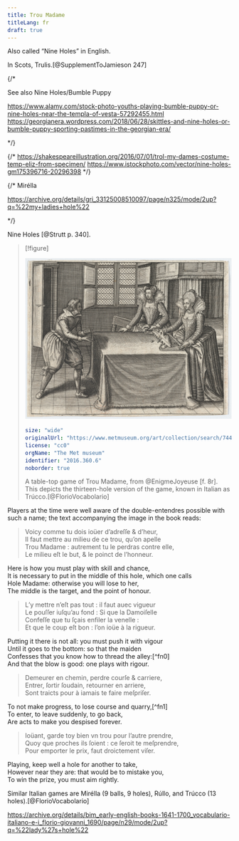 ```yaml
---
title: Trou Madame
titleLang: fr
draft: true
---
```


Also called “<span class="aka">Nine Holes</span>” in English.

In Scots, <span lang="sco" class="aka">Trulis</span>.[@SupplementToJamieson 247]

{/*

See also Nine Holes/Bumble Puppy

https://www.alamy.com/stock-photo-youths-playing-bumble-puppy-or-nine-holes-near-the-templa-of-vesta-57292455.html
https://georgianera.wordpress.com/2018/06/28/skittles-and-nine-holes-or-bumble-puppy-sporting-pastimes-in-the-georgian-era/

*/}

{/*
https://shakespeareillustration.org/2016/07/01/trol-my-dames-costume-temp-eliz-from-specimen/
https://www.istockphoto.com/vector/nine-holes-gm175396716-20296398
*/}

{/*
Mirélla

https://archive.org/details/gri_33125008510097/page/n325/mode/2up?q=%22my+ladies+hole%22

*/}


Nine Holes [@Strutt p. 340].

> [!figure]
> 
> ![](DP862848.jpg)
>
> ```yaml
> size: "wide"
> originalUrl: "https://www.metmuseum.org/art/collection/search/744905"
> license: "cc0"
> orgName: "The Met museum"
> identifier: "2016.360.6"
> noborder: true
> ```
>
> A table-top game of Trou Madame, from @EnigmeJoyeuse [f. 8r].<br/>This depicts the thirteen-hole version of the game, known in Italian as <span lang="it" class="noun">Trúcco</span>.[@FlorioVocabolario]


Players at the time were well aware of the double-entendres possible with such a
name; the text accompanying the image in the book reads:

<div class="multi">
<blockquote lang="fr"> 
Voicy comme tu dois ioüer d’adreſſe & d’heur,<br/>
Il faut mettre au milieu de ce trou, qu’on apelle<br/>
Trou Madame : autrement tu le perdras contre elle,<br/>
Le milieu eſt le but, & le poinct de l’honneur.
</blockquote>
<p>Here is how you must play with skill and chance,<br/>
It is necessary to put in the middle of this hole, which one calls<br/>
Hole Madame: otherwise you will lose to her,<br/>
The middle is the target, and the point of honour.</p>
</div>

<div class="multi">
<blockquote lang="fr">
L’y mettre n’eſt pas tout : il faut auec vigueur<br/>
Le pouſſer iuſqu’au fond : Si que la Damoiſelle<br/>
Confeſſe que tu ſçais enfiler la venelle :<br/>
Et que le coup eſt bon : l’on ioüe à la rigueur.
</blockquote>
<p>Putting it there is not all: you must push it with vigour<br/>
Until it goes to the bottom: so that the maiden<br/>
Confesses that you know how to thread the alley:[^fn0]<br/>
And that the blow is good: one plays with rigour.</p>
</div>

[^fn0]: or the space beside the bed

<div class="multi">
<blockquote lang="fr">
Demeurer en chemin, perdre courſe & carriere,<br/>
Entrer, ſortir ſoudain, retourner en arriere,<br/>
Sont traicts pour à iamais te faire meſpriſer.
</blockquote>
<p>To not make progress, to lose course and quarry,[^fn1]<br/>
To enter, to leave suddenly, to go back,<br/>
Are acts to make you despised forever.</p>
</div>

[^fn1]: Both words in their hunting sense; <span lang="fr">carrière</span> and <em>quarry</em> are synonyms in both their rocky and rabbity senses, as they are from the same root.[@DictionnaireHistorique3 251]

<div class="multi">
<blockquote lang="fr">
Ioüant, garde toy bien vn trou pour l’autre prendre,<br/>
Quoy que proches ils ſoient : ce ſeroit te meſprendre,<br/>
Pour emporter le prix, faut droictement viſer.
</blockquote>
<p>Playing, keep well a hole for another to take,<br/>
However near they are: that would be to mistake you,<br/>
To win the prize, you must aim rightly.</p>
</div>

Similar Italian games are <span lang="it" class="aka noun">Mirélla</span> (9 balls, 9 holes), <span lang="it" class="aka noun">Rúllo</span>, and <span lang="it" class="aka noun">Trúcco</span> (13 holes).[@FlorioVocabolario]

https://archive.org/details/bim_early-english-books-1641-1700_vocabulario-italiano-e-i_florio-giovanni_1690/page/n29/mode/2up?q=%22lady%27s+hole%22
